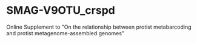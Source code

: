 # SMAG-V9OTU_crspd
Online Supplement to "On the relationship between protist metabarcoding and protist metagenome-assembled genomes"
